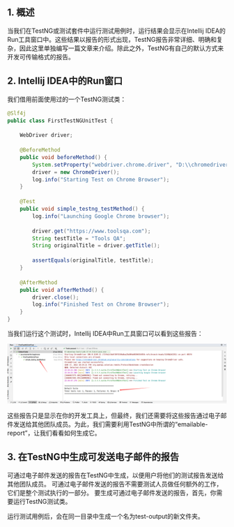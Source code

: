 ## 1. 概述

当我们在TestNG或测试套件中运行测试用例时，运行结果会显示在Intellij IDEA的Run工具窗口中。这些结果以报告的形式出现，TestNG报告非常详细、明确和复杂，因此这里单独编写一篇文章来介绍。除此之外，TestNG有自己的默认方式来开发可传输格式的报告。

## 2. Intellij IDEA中的Run窗口

我们借用前面使用过的一个TestNG测试类：

```java
@Slf4j
public class FirstTestNGUnitTest {

    WebDriver driver;

    @BeforeMethod
    public void beforeMethod() {
        System.setProperty("webdriver.chrome.driver", "D:\\chromedriver.exe");
        driver = new ChromeDriver();
        log.info("Starting Test on Chrome Browser");
    }

    @Test
    public void simple_testng_testMethod() {
        log.info("Launching Google Chrome browser");

        driver.get("https://www.toolsqa.com");
        String testTitle = "Tools QA";
        String originalTitle = driver.getTitle();

        assertEquals(originalTitle, testTitle);
    }

    @AfterMethod
    public void afterMethod() {
        driver.close();
        log.info("Finished Test on Chrome Browser");
    }
}
```

当我们运行这个测试时，Intellij IDEA中Run工具窗口可以看到这些报告：

<img src="../assets/img_6.png">

这些报告只是显示在你的开发工具上，但最终，我们还需要将这些报告通过电子邮件发送给其他团队成员。为此，我们需要利用TestNG中所谓的“emailable-report”，让我们看看如何生成它。

## 3. 在TestNG中生成可发送电子邮件的报告

可通过电子邮件发送的报告在TestNG中生成，以便用户将他们的测试报告发送给其他团队成员。
可通过电子邮件发送的报告不需要测试人员做任何额外的工作，它们是整个测试执行的一部分。
要生成可通过电子邮件发送的报告，首先，你需要运行TestNG测试类。

运行测试用例后，会在同一目录中生成一个名为test-output的新文件夹。